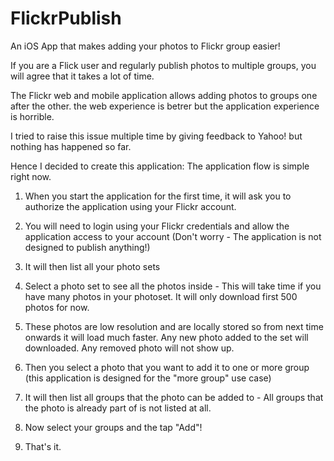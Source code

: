 # FlickrPublish

An iOS App that makes adding your photos to Flickr group easier!

If you are a Flick user and regularly publish photos to multiple groups, you will agree that it takes a lot of time.

The Flickr web and mobile application allows adding photos to groups one after the other. the web experience is betrer but the application experience is horrible.

I tried to raise this issue multiple time by giving feedback to Yahoo! but nothing has happened so far.

Hence I decided to create this application: The application flow is simple right now.

1. When you start the application for the first time, it will ask you to authorize the application using your Flickr account.

2. You will need to login using your Flickr credentials and allow the application access to your account (Don't worry - The application is not designed to publish anything!)

3. It will then list all your photo sets

4. Select a photo set to see all the photos inside - This will take time if you have many photos in your photoset. It will only download first 500 photos for now.

5. These photos are low resolution and are locally stored so from next time onwards it will load much faster. Any new photo added to the set will downloaded. Any removed photo will not show up.

6. Then you select a photo that you want to add it to one or more group (this application is designed for the "more group" use case)

7. It will then list all groups that the photo can be added to - All groups that the photo is already part of is not listed at all.

8. Now select your groups and the tap "Add"!

9. That's it.
